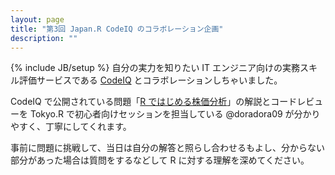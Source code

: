 ```yaml
---
layout: page
title: "第3回 Japan.R CodeIQ のコラボレーション企画"
description: ""
---
```

{% include JB/setup %}
自分の実力を知りたい IT エンジニア向けの実務スキル評価サービスである [CodeIQ](https://codeiq.jp) とコラボレーションしちゃいました。

CodeIQ で公開されている問題「[R ではじめる株価分析](https://codeiq.jp/ace/doradora09/q99)」の解説とコードレビューを Tokyo.R で初心者向けセッションを担当している @doradora09 が分かりやすく、丁寧にしてくれます。

事前に問題に挑戦して、当日は自分の解答と照らし合わせるもよし、分からない部分があった場合は質問をするなどして R に対する理解を深めてください。
